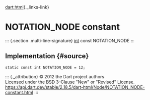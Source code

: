 [dart:html](../../dart-html/dart-html-library){._links-link}

NOTATION\_NODE constant
=======================

::: {.section .multi-line-signature}
[int](../../dart-core/int-class) const NOTATION\_NODE
:::

Implementation {#source}
--------------

``` {.language-dart data-language="dart"}
static const int NOTATION_NODE = 12;
```

::: {._attribution}
© 2012 the Dart project authors\
Licensed under the BSD 3-Clause \"New\" or \"Revised\" License.\
<https://api.dart.dev/stable/2.18.5/dart-html/Node/NOTATION_NODE-constant.html>
:::
